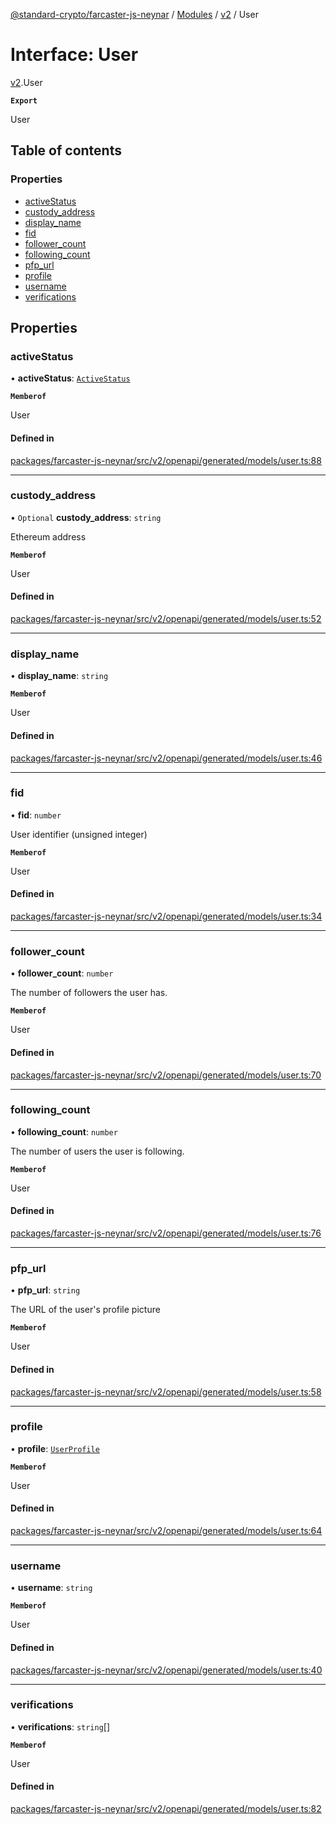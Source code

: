 [@standard-crypto/farcaster-js-neynar](../README.md) / [Modules](../modules.md) / [v2](../modules/v2.md) / User

# Interface: User

[v2](../modules/v2.md).User

**`Export`**

User

## Table of contents

### Properties

- [activeStatus](v2.User.md#activestatus)
- [custody\_address](v2.User.md#custody_address)
- [display\_name](v2.User.md#display_name)
- [fid](v2.User.md#fid)
- [follower\_count](v2.User.md#follower_count)
- [following\_count](v2.User.md#following_count)
- [pfp\_url](v2.User.md#pfp_url)
- [profile](v2.User.md#profile)
- [username](v2.User.md#username)
- [verifications](v2.User.md#verifications)

## Properties

### activeStatus

• **activeStatus**: [`ActiveStatus`](../enums/v2.ActiveStatus.md)

**`Memberof`**

User

#### Defined in

[packages/farcaster-js-neynar/src/v2/openapi/generated/models/user.ts:88](https://github.com/standard-crypto/farcaster-js/blob/main/packages/farcaster-js-neynar/src/v2/openapi/generated/models/user.ts#L88)

___

### custody\_address

• `Optional` **custody\_address**: `string`

Ethereum address

**`Memberof`**

User

#### Defined in

[packages/farcaster-js-neynar/src/v2/openapi/generated/models/user.ts:52](https://github.com/standard-crypto/farcaster-js/blob/main/packages/farcaster-js-neynar/src/v2/openapi/generated/models/user.ts#L52)

___

### display\_name

• **display\_name**: `string`

**`Memberof`**

User

#### Defined in

[packages/farcaster-js-neynar/src/v2/openapi/generated/models/user.ts:46](https://github.com/standard-crypto/farcaster-js/blob/main/packages/farcaster-js-neynar/src/v2/openapi/generated/models/user.ts#L46)

___

### fid

• **fid**: `number`

User identifier (unsigned integer)

**`Memberof`**

User

#### Defined in

[packages/farcaster-js-neynar/src/v2/openapi/generated/models/user.ts:34](https://github.com/standard-crypto/farcaster-js/blob/main/packages/farcaster-js-neynar/src/v2/openapi/generated/models/user.ts#L34)

___

### follower\_count

• **follower\_count**: `number`

The number of followers the user has.

**`Memberof`**

User

#### Defined in

[packages/farcaster-js-neynar/src/v2/openapi/generated/models/user.ts:70](https://github.com/standard-crypto/farcaster-js/blob/main/packages/farcaster-js-neynar/src/v2/openapi/generated/models/user.ts#L70)

___

### following\_count

• **following\_count**: `number`

The number of users the user is following.

**`Memberof`**

User

#### Defined in

[packages/farcaster-js-neynar/src/v2/openapi/generated/models/user.ts:76](https://github.com/standard-crypto/farcaster-js/blob/main/packages/farcaster-js-neynar/src/v2/openapi/generated/models/user.ts#L76)

___

### pfp\_url

• **pfp\_url**: `string`

The URL of the user\'s profile picture

**`Memberof`**

User

#### Defined in

[packages/farcaster-js-neynar/src/v2/openapi/generated/models/user.ts:58](https://github.com/standard-crypto/farcaster-js/blob/main/packages/farcaster-js-neynar/src/v2/openapi/generated/models/user.ts#L58)

___

### profile

• **profile**: [`UserProfile`](v2.UserProfile.md)

**`Memberof`**

User

#### Defined in

[packages/farcaster-js-neynar/src/v2/openapi/generated/models/user.ts:64](https://github.com/standard-crypto/farcaster-js/blob/main/packages/farcaster-js-neynar/src/v2/openapi/generated/models/user.ts#L64)

___

### username

• **username**: `string`

**`Memberof`**

User

#### Defined in

[packages/farcaster-js-neynar/src/v2/openapi/generated/models/user.ts:40](https://github.com/standard-crypto/farcaster-js/blob/main/packages/farcaster-js-neynar/src/v2/openapi/generated/models/user.ts#L40)

___

### verifications

• **verifications**: `string`[]

**`Memberof`**

User

#### Defined in

[packages/farcaster-js-neynar/src/v2/openapi/generated/models/user.ts:82](https://github.com/standard-crypto/farcaster-js/blob/main/packages/farcaster-js-neynar/src/v2/openapi/generated/models/user.ts#L82)
